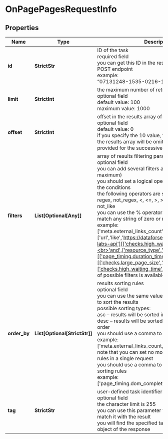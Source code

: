 # OnPagePagesRequestInfo


## Properties

| Name | Type | Description | Notes |
|------------ | ------------- | ------------- | -------------|
**id** | **StrictStr** | ID of the task<br>required field<br>you can get this ID in the response of the Task POST endpoint<br>example:<br>“07131248-1535-0216-1000-17384017ad04” |[optional]|
**limit** | **StrictInt** | the maximum number of returned pages<br>optional field<br>default value: 100<br>maximum value: 1000 |[optional]|
**offset** | **StrictInt** | offset in the results array of returned pages<br>optional field<br>default value: 0<br>if you specify the 10 value, the first ten pages in the results array will be omitted and the data will be provided for the successive pages |[optional]|
**filters** | **List[Optional[Any]]** | array of results filtering parameters<br>optional field<br>you can add several filters at once (8 filters maximum)<br>you should set a logical operator and, or between the conditions<br>the following operators are supported:<br>regex, not_regex, <, <=, >, >=, =, <>, in, not_in, like, not_like<br>you can use the % operator with like and not_like to match any string of zero or more characters<br>example:<br>['meta.external_links_count','<=',50]['url','like','https://dataforseo.com/apis/dataforseo-labs-api'][['checks.high_waiting_time','=',false],<br>'and',['resource_type','=','html']][['page_timing.duration_time','<',100],'and',[['checks.large_page_size','=',false],'or',['checks.high_waiting_time','=',false]]]The full list of possible filters is available by this link. |[optional]|
**order_by** | **List[Optional[StrictStr]]** | results sorting rules<br>optional field<br>you can use the same values as in the filters array to sort the results<br>possible sorting types:<br>asc – results will be sorted in the ascending order<br>desc – results will be sorted in the descending order<br>you should use a comma to set up a sorting type<br>example:<br>['meta.external_links_count,desc']<br>note that you can set no more than three sorting rules in a single request<br>you should use a comma to separate several sorting rules<br>example:<br>['page_timing.dom_complete,asc','size,desc'] |[optional]|
**tag** | **StrictStr** | user-defined task identifier<br>optional field<br>the character limit is 255<br>you can use this parameter to identify the task and match it with the result<br>you will find the specified tag value in the data object of the response |[optional]|